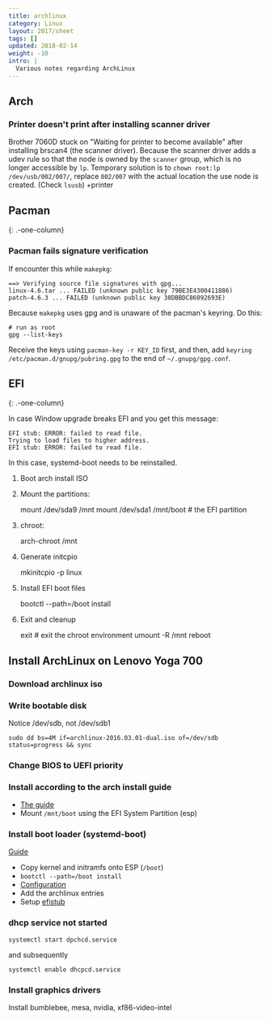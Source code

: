 ```yaml
---
title: archlinux
category: Linux
layout: 2017/sheet
tags: []
updated: 2018-02-14
weight: -10
intro: |
  Various notes regarding ArchLinux
---
```


Arch
----

### Printer doesn't print after installing scanner driver

Brother 7060D stuck on "Waiting for printer to become available" after installing brscan4 (the scanner driver).  Because the scanner driver adds a udev rule so that the node is owned by the `scanner` group, which is no longer accessible by `lp`.  Temporary solution is to `chown root:lp /dev/usb/002/007/`, replace `002/007` with the actual location the use node is created. (Check `lsusb`)
+printer

Pacman
------
{: .-one-column}

### Pacman fails signature verification

If encounter this while `makepkg`:

    ==> Verifying source file signatures with gpg...
    linux-4.6.tar ... FAILED (unknown public key 79BE3E4300411886)
    patch-4.6.3 ... FAILED (unknown public key 38DBBDC86092693E)

Because `makepkg` uses gpg and is unaware of the pacman's keyring. Do this:

    # run as root
    gpg --list-keys

Receive the keys using `pacman-key -r KEY_ID` first, and then, add `keyring /etc/pacman.d/gnupg/pubring.gpg` to the end of `~/.gnupg/gpg.conf`.

EFI
---
{: .-one-column}

In case Window upgrade breaks EFI and you get this message:

    EFI stub: ERROR: failed to read file.
    Trying to load files to higher address.
    EFI stub: ERROR: failed to read file.

In this case, systemd-boot needs to be reinstalled.

1. Boot arch install ISO
2. Mount the partitions:

    mount /dev/sda9 /mnt
    mount /dev/sda1 /mnt/boot  # the EFI partition

3. chroot:

    arch-chroot /mnt

4. Generate initcpio

    mkinitcpio -p linux

5. Install EFI boot files

    bootctl --path=/boot install

6. Exit and cleanup

    exit  # exit the chroot environment
    umount -R /mnt
    reboot

Install ArchLinux on Lenovo Yoga 700
------------------------------------

### Download archlinux iso

### Write bootable disk

Notice /dev/sdb, not /dev/sdb1

    sudo dd bs=4M if=archlinux-2016.03.01-dual.iso of=/dev/sdb status=progress && sync

### Change BIOS to UEFI priority

### Install according to the arch install guide

* [The guide](https://wiki.archlinux.org/index.php/installation_guide)
* Mount `/mnt/boot` using the EFI System Partition (esp)

### Install boot loader (systemd-boot)

[Guide](https://wiki.archlinux.org/index.php/Systemd-boot)

* Copy kernel and initramfs onto ESP (`/boot`)
* `bootctl --path=/boot install`
* [Configuration](https://wiki.archlinux.org/index.php/Systemd-boot#Configuration)
* Add the archlinux entries
* Setup [efistub](https://wiki.archlinux.org/index.php/EFISTUB#Using_systemd)

### dhcp service not started

    systemctl start dpchcd.service

and subsequently

    systemctl enable dhcpcd.service

### Install graphics drivers

Install bumblebee, mesa, nvidia, xf86-video-intel


